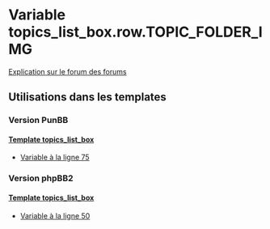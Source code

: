# Variable topics_list_box.row.TOPIC_FOLDER_IMG
[Explication sur le forum des forums](http://forum.forumactif.com/t294113-listing-des-variables#topics_list_box.row.TOPIC_FOLDER_IMG)

## Utilisations dans les templates

### Version PunBB

#### [Template topics_list_box](punbb/topics_list_box.md)
* [Variable à la ligne 75](../punbb/topics_list_box.tpl#L75)

### Version phpBB2

#### [Template topics_list_box](subsilver/topics_list_box.md)
* [Variable à la ligne 50](../subsilver/topics_list_box.tpl#L50)